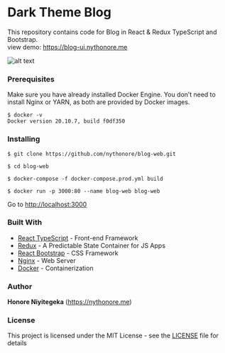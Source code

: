 # Dark Theme Blog

This repository contains code for Blog in React & Redux TypeScript and Bootstrap.\
view demo: https://blog-ui.nythonore.me

![alt text](https://nythonore.me/work/blog.png)

### Prerequisites

Make sure you have already installed Docker Engine. You don’t need to install Nginx or YARN, as both are provided by Docker images.

```
$ docker -v
Docker version 20.10.7, build f0df350
```

### Installing

```
$ git clone https://github.com/nythonore/blog-web.git
```

```
$ cd blog-web
```

```
$ docker-compose -f docker-compose.prod.yml build
```

```
$ docker run -p 3000:80 --name blog-web blog-web
```

Go to [http://localhost:3000](http://localhost:3000)

### Built With

- [React TypeScript](https://www.typescriptlang.org/) - Front-end Framework
- [Redux](https://redux.js.org/) - A Predictable State Container for JS Apps
- [React Bootstrap](https://react-bootstrap.github.io/) - CSS Framework
- [Nginx](https://nginx.org/en/) - Web Server
- [Docker](https://www.docker.com/) - Containerization

### Author

**Honore Niyitegeka** (https://nythonore.me)

### License

This project is licensed under the MIT License - see the [LICENSE](LICENSE) file for details
